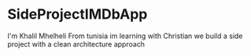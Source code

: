 # SideProjectIMDbApp
I'm Khalil Mhelheli From tunisia im learning with Christian
we build a side project with a clean architecture approach 
